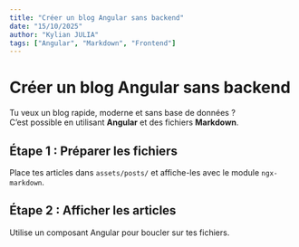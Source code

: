 ```yaml
---
title: "Créer un blog Angular sans backend"
date: "15/10/2025"
author: "Kylian JULIA"
tags: ["Angular", "Markdown", "Frontend"]
---
```


# Créer un blog Angular sans backend

Tu veux un blog rapide, moderne et sans base de données ?  
C’est possible en utilisant **Angular** et des fichiers **Markdown**.

## Étape 1 : Préparer les fichiers

Place tes articles dans `assets/posts/` et affiche-les avec le module `ngx-markdown`.

## Étape 2 : Afficher les articles

Utilise un composant Angular pour boucler sur tes fichiers.
